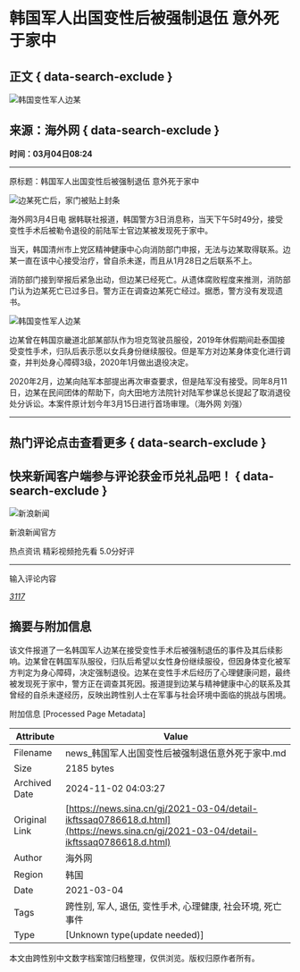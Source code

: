 # 韩国军人出国变性后被强制退伍 意外死于家中

## 正文 { data-search-exclude }


![韩国变性军人边某](https://k.sinaimg.cn/n/news/crawl/64/w400h464/20210304/ce70-kkxpczc2657795.jpg/w700d1q75cms.jpg?by=cms_fixed_width)

## 来源：海外网 { data-search-exclude }

**时间：03月04日08:24**

---

原标题：韩国军人出国变性后被强制退伍 意外死于家中

![边某死亡后，家门被贴上封条](https://k.sinaimg.cn/n/news/crawl/162/w550h412/20210304/174d-kkxpczc2658049.jpg/w700d1q75cms.jpg?by=cms_fixed_width)

海外网3月4日电 据韩联社报道，韩国警方3日消息称，当天下午5时49分，接受变性手术后被勒令退役的前陆军士官边某被发现死于家中。

当天，韩国清州市上党区精神健康中心向消防部门申报，无法与边某取得联系。边某一直在该中心接受治疗，曾自杀未遂，而且从1月28日之后联系不上。

消防部门接到举报后紧急出动，但边某已经死亡。从遗体腐败程度来推测，消防部门认为边某死亡已过多日。警方正在调查边某死亡经过。据悉，警方没有发现遗书。

![韩国变性军人边某](https://k.sinaimg.cn/n/news/crawl/306/w469h637/20210304/3307-kkxpczc2658082.png/w700d1q75cms.jpg?by=cms_fixed_width)

边某曾在韩国京畿道北部某部队作为坦克驾驶员服役，2019年休假期间赴泰国接受变性手术，归队后表示愿以女兵身份继续服役。但是军方对边某身体变化进行调查，并判处身心障碍3级，2020年1月做出退役决定。

2020年2月，边某向陆军本部提出再次审查要求，但是陆军没有接受。同年8月11日，边某在民间团体的帮助下，向大田地方法院针对陆军参谋总长提起了取消退役处分诉讼。本案件原计划今年3月15日进行首场审理。（海外网 刘强）

---

## 热门评论点击查看更多 { data-search-exclude }

## 快来新闻客户端参与评论获金币兑礼品吧！ { data-search-exclude }

![新浪新闻](https://n.sinaimg.cn/default/80905340/20200331/sinalogo.png)

新浪新闻官方

热点资讯 精彩视频抢先看 5.0分好评

--- 

输入评论内容

[_3117_](https://cmnt.sina.cn/index?product=comos&index=kftssaq0786618&tj_ch=news&is_clear=0)

## 摘要与附加信息

<!-- tcd_abstract -->
该文件报道了一名韩国军人边某在接受变性手术后被强制退伍的事件及其后续影响。边某曾在韩国军队服役，归队后希望以女性身份继续服役，但因身体变化被军方判定为身心障碍，决定强制退役。边某在变性手术后经历了心理健康问题，最终被发现死于家中，警方正在调查其死因。报道提到边某与精神健康中心的联系及其曾经的自杀未遂经历，反映出跨性别人士在军事与社会环境中面临的挑战与困境。
<!-- tcd_abstract_end -->

附加信息 [Processed Page Metadata]

| Attribute       | Value                                  |
|-----------------|----------------------------------------|
| Filename        | news_韩国军人出国变性后被强制退伍意外死于家中.md                             |
| Size            | 2185 bytes                           |
| Archived Date   | 2024-11-02 04:03:27                             |
| Original Link   | [https://news.sina.cn/gj/2021-03-04/detail-ikftssaq0786618.d.html](https://news.sina.cn/gj/2021-03-04/detail-ikftssaq0786618.d.html)                       |
| Author          | 海外网                               |
| Region          | 韩国                               |
| Date            | 2021-03-04                                 |
| Tags            | 跨性别, 军人, 退伍, 变性手术, 心理健康, 社会环境, 死亡事件                                 |
| Type            | [Unknown type(update needed)]                                 |
<!-- tcd_table_end -->

本文由跨性别中文数字档案馆归档整理，仅供浏览。版权归原作者所有。
